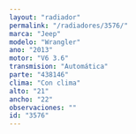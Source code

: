 ```yaml
---
layout: "radiador"
permalink: "/radiadores/3576/"
marca: "Jeep"
modelo: "Wrangler"
ano: "2013"
motor: "V6 3.6"
transmision: "Automática"
parte: "438146"
clima: "Con clima"
alto: "21"
ancho: "22"
observaciones: ""
id: "3576"
---
```


